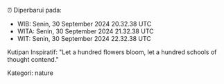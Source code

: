 ⏰ Diperbarui pada:
- WIB: Senin, 30 September 2024 20.32.38 UTC
- WITA: Senin, 30 September 2024 21.32.38 UTC
- WIT: Senin, 30 September 2024 22.32.38 UTC

Kutipan Inspiratif:
"Let a hundred flowers bloom, let a hundred schools of thought contend."


Kategori: nature

